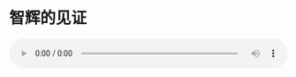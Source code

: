 # 智辉的见证

<audio style="width: 100%;" preload="false" controls controlslist="nodownload"><source src="//cdn.wechat.edu.pl/audio/mp3/old/12370.mp3" type="audio/mpeg">Your browser does not support the audio element.</audio>


